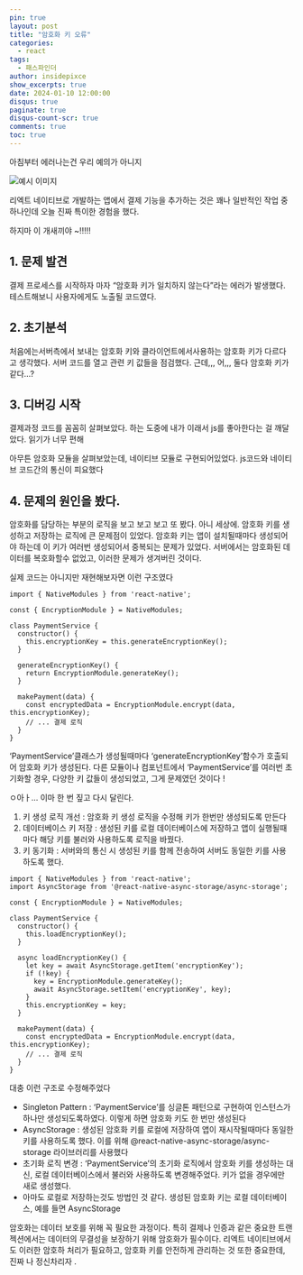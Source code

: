 ```yaml
---
pin: true
layout: post
title: "암호화 키 오류"
categories:
  - react
tags:
  - 패스파인더 
author: insidepixce
show_excerpts: true
date: 2024-01-10 12:00:00
disqus: true
paginate: true
disqus-count-scr: true
comments: true
toc: true
---
```





아침부터 에러나는건 우리 예의가 아니지 

![예시 이미지](https://img1.daumcdn.net/thumb/R1280x0/?fname=http://t1.daumcdn.net/brunch/service/user/7kap/image/X7sAg-E45Tgfn5DhO46R2O1wN3Q.jpg)

리엑트 네이티브로 개발하는 앱에서 결제 기능을 추가하는 것은 꽤나 일반적인 작업 중 하나인데 오늘 진짜 특이한 경험을 했다.



하지마 이 개새끼야 ~!!!!!

## 1\. 문제 발견

결제 프로세스를 시작하자 마자 “암호화 키가 일치하지 않는다”라는 에러가 발생했다. 테스트해보니 사용자에게도 노출될 코드였다.

## 2\. 초기분석

처음에는서버측에서 보내는 암호화 키와 클라이언트에서사용하는 암호화 키가 다르다고 생각했다. 서버 코드를 열고 관련 키 값들을 점검했다. 근데,,, 어,,, 둘다 암호화 키가 같다…?

## 3\. 디버깅 시작

결제과정 코드를 꼼꼼히 살펴보았다. 하는 도중에 내가 이래서 js를 좋아한다는 걸 깨달았다. 읽기가 너무 편해

아무튼 암호화 모듈을 살펴보았는데, 네이티브 모듈로 구현되어있었다. js코드와 네이티브 코드간의 통신이 피요했다

## 4\. 문제의 원인을 봤다.

암호화를 담당하는 부분의 로직을 보고 보고 보고 또 봤다. 아니 세상에. 암호화 키를 생성하고 저장하는 로직에 큰 문제점이 있었다. 암호화 키는 앱이 설치될때마다 생성되어야 하는데 이 키가 여러번 생성되어서 중복되는 문제가 있었다. 서버에서는 암호화된 데이터를 복호화할수 없었고, 이러한 문제가 생겨버린 것이다.

실제 코드는 아니지만 재현해보자면 이런 구조였다

```
import { NativeModules } from 'react-native';

const { EncryptionModule } = NativeModules;

class PaymentService {
  constructor() {
    this.encryptionKey = this.generateEncryptionKey();
  }

  generateEncryptionKey() {
    return EncryptionModule.generateKey();
  }

  makePayment(data) {
    const encryptedData = EncryptionModule.encrypt(data, this.encryptionKey);
    // ... 결제 로직
  }
}
```

‘PaymentService’클래스가 생성될때마다 ‘generateEncryptionKey’함수가 호출되어 암호화 키가 생성된다. 다른 모듈이나 컴포넌트에서 ‘PaymentService’를 여러번 초기화할 경우, 다양한 키 값들이 생성되었고, 그게 문제였던 것이다 !

ㅇ아ㅏ… 이마 한 번 짚고 다시 달린다.

1.  키 생성 로직 개선 : 암호화 키 생성 로직을 수정해 키가 한번만 생성되도록 만든다
2.  데이터베이스 키 저장 : 생성된 키를 로컬 데이터베이스에 저장하고 앱이 실행될때마다 해당 키를 불러와 사용하도록 로직을 바꿨다.
3.  키 동기화 : 서버와의 통신 시 생성된 키를 함께 전송하여 서버도 동일한 키를 사용하도록 했다.

```
import { NativeModules } from 'react-native';
import AsyncStorage from '@react-native-async-storage/async-storage';

const { EncryptionModule } = NativeModules;

class PaymentService {
  constructor() {
    this.loadEncryptionKey();
  }

  async loadEncryptionKey() {
    let key = await AsyncStorage.getItem('encryptionKey');
    if (!key) {
      key = EncryptionModule.generateKey();
      await AsyncStorage.setItem('encryptionKey', key);
    }
    this.encryptionKey = key;
  }

  makePayment(data) {
    const encryptedData = EncryptionModule.encrypt(data, this.encryptionKey);
    // ... 결제 로직
  }
}
```

대충 이런 구조로 수정해주었다

-   Singleton Pattern : ‘PaymentService’를 싱글톤 패턴으로 구현하여 인스턴스가 하나만 생성되도록하였다. 이렇게 하면 암호화 키도 한 번만 생성된다
-   AsyncStorage : 생성된 암호화 키를 로컬에 저장하여 앱이 재시작될때마다 동일한 키를 사용하도록 했다. 이를 위해 @react-native-async-storage/async-storage 라이브러리를 사용했다
-   초기화 로직 변경 : ‘PaymentService’의 초기화 로직에서 암호화 키를 생성하는 대신, 로컬 데이터베이스에서 불러와 사용하도록 변경해주었다. 키가 없을 경우에만 새로 생성했다.
-   아마도 로컬로 저장하는것도 방법인 것 같다. 생성된 암호화 키는 로컬 데이터베이스, 예를 들면 AsyncStorage

암호화는 데이터 보호를 위해 꼭 필요한 과정이다. 특히 결제나 인증과 같은 중요한 트랜젝션에서는 데이터의 무결성을 보장하기 위해 암호화가 필수이다. 리엑트 네이티브에서도 이러한 암호하 처리가 필요하고, 암호화 키를 안전하게 관리하는 것 또한 중요한데,  진짜 나 정신차리자 .
